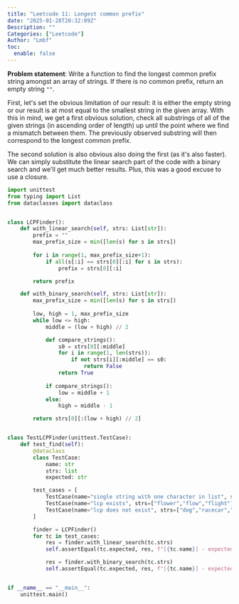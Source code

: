 ```yaml
---
title: "Leetcode 11: Longest common prefix"
date: "2025-01-28T20:32:09Z"
Description: ""
Categories: ["Leetcode"]
Author: "Lmbf"
toc:
  enable: false
---
```


**Problem statement**: Write a function to find the longest common prefix string amongst an array of strings. If there is no common prefix, return an empty string `""`.

First, let's set the obvious limitation of our result: it is either the empty string or our result is at most equal to the smallest string in the given array. With this in mind, we get a first obvious solution, check all substrings of all of the given strings (in ascending order of length) up until the point where we find a mismatch between them. The previously observed substring will then correspond to the longest common prefix.

The second solution is also obvious also doing the first (as it's also faster). We can simply substitute the linear search part of the code with a binary search and we'll get much better results. Plus, this was a good excuse to use a closure.


```python
import unittest
from typing import List
from dataclasses import dataclass


class LCPFinder():
    def with_linear_search(self, strs: List[str]):
        prefix = ""
        max_prefix_size = min([len(s) for s in strs])
        
        for i in range(1, max_prefix_size+1):    
            if all(s[:i] == strs[0][:i] for s in strs):
                prefix = strs[0][:i]

        return prefix

    def with_binary_search(self, strs: List[str]):
        max_prefix_size = min([len(s) for s in strs])
        
        low, high = 1, max_prefix_size
        while low <= high:
            middle = (low + high) // 2

            def compare_strings():
                s0 = strs[0][:middle]
                for i in range(1, len(strs)):
                    if not strs[i][:middle] == s0:
                        return False
                return True
            
            if compare_strings():
                low = middle + 1
            else:
                high = middle - 1

        return strs[0][:(low + high) // 2]


class TestLCPFinder(unittest.TestCase):
    def test_find(self):
        @dataclass
        class TestCase:
            name: str
            strs: list
            expected: str

        test_cases = [
            TestCase(name="single string with one character in list", strs=["a"], expected="a"),
            TestCase(name="lcp exists", strs=["flower","flow","flight"], expected="fl"),
            TestCase(name="lcp does not exist", strs=["dog","racecar","car"], expected=""),
        ]

        finder = LCPFinder()
        for tc in test_cases:
            res = finder.with_linear_search(tc.strs)
            self.assertEqual(tc.expected, res, f"[{tc.name}] - expected {tc.expected}, but got {res}")

            res = finder.with_binary_search(tc.strs)
            self.assertEqual(tc.expected, res, f"[{tc.name}] - expected {tc.expected}, but got {res}")


if __name__ == "__main__":
    unittest.main()
```